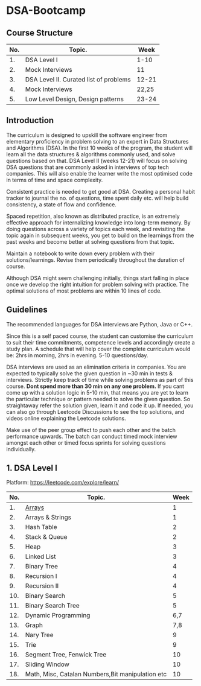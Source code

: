 # DSA-Bootcamp


## Course Structure

| No. | Topic. | Week
| ---|---|---
| 1. | DSA Level I | 1-10
| 2. | Mock Interviews | 11
| 3. | DSA Level II. Curated list of problems | 12-21
| 4. | Mock Interviews | 22,25
| 5. | Low Level Design, Design patterns | 23-24


## Introduction

The curriculum is designed to upskill the software engineer from elementary proficiency in problem solving to an expert in Data Structures and Algorithms (DSA). In the first 10 weeks of the program, the student will learn all the data structures & algorithms commonly used, and solve questions based on that. DSA Level II (weeks 12-21) will focus on solving DSA questions that are commonly asked in interviews of top tech companies. This will also enable the learner write the most optimised code in terms of time and space complexity.

Consistent practice is needed to get good at DSA. Creating a personal habit tracker to journal the no. of questions, time spent daily etc. will help build consistency, a state of flow and confidence.

Spaced repetition, also known as distributed practice, is an extremely effective approach for internalizing knowledge into long-term memory. By doing questions across a variety of topics each week, and revisiting the topic again in subsequent weeks, you get to build on the learnings from the past weeks and become better at solving questions from that topic. 

Maintain a notebook to write down every problem with their solutions/learnings. Revise them periodically throughout the duration of course.

Although DSA might seem challenging initially, things start falling in place once we develop the right intuition for problem solving with practice. The optimal solutions of most problems are within 10 lines of code.



## Guidelines

The recommended languages for DSA interviews are Python, Java or C++. 

Since this is a self paced course, the student can customise the curriculum to suit their time commitments, competence levels and accordingly create a study plan. A schedule that will help cover the complete curriculum would be:
2hrs in morning, 2hrs in evening. 5-10 questions/day.

DSA interviews are used as an elimination criteria in companies. You are expected to typically solve the given question in ~30 min in tests & interviews. Strictly keep track of time while solving problems as part of this course. **Dont spend more than 30 min on any one problem.** If you cant come up with a solution logic in 5-10 min, that means you are yet to learn the particular technique or pattern needed to solve the given question. So straightaway refer the solution given, learn it and code it up. If needed, you can also go through Leetcode Discussions to see the top solutions, and videos online explaining the Leetcode solutions.

Make use of the peer group effect to push each other and the batch performance upwards. The batch can conduct timed mock interview amongst each other or timed focus sprints for solving questions individually.   

## 1. DSA Level I

Platform: https://leetcode.com/explore/learn/

| No. | Topic. | Week
| ---|---|---
| 1. | [Arrays](Modules/1/1.Arrays.md)  | 1
| 2. | Arrays & Strings | 1
| 3. | Hash Table | 2
| 4. | Stack & Queue  | 2
| 5. | Heap | 3
| 6. | Linked List  | 3
| 7. | Binary Tree  | 4
| 8. | Recursion I  | 4
| 9. | Recursion II | 4
| 10. | Binary Search | 5
| 11. | Binary Search Tree  | 5
| 12. | Dynamic Programming | 6,7
| 13. | Graph | 7,8
| 14. | Nary Tree | 9
| 15. | Trie  | 9
| 16. | Segment Tree, Fenwick Tree  | 10
| 17. | Sliding Window  | 10
| 18. | Math, Misc, Catalan Numbers,Bit manipulation etc  | 10


